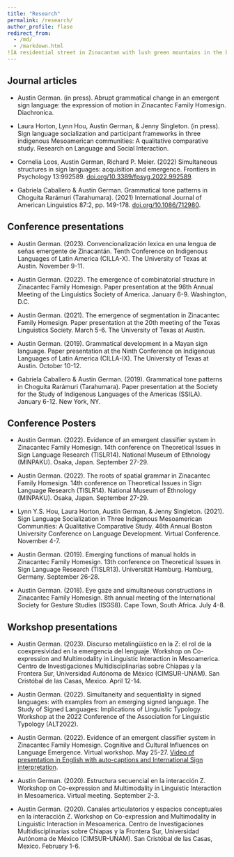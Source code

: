 ```yaml
---
title: "Research"
permalink: /research/
author_profile: flase
redirect_from: 
  - /md/
  - /markdown.html
![A residential street in Zinacantan with lush green mountains in the background](/images/Z_street.JPG)
---
```



## Journal articles
* Austin German. (in press). Abrupt grammatical change in an emergent sign language: the expression of motion in Zinacantec Family Homesign. Diachronica.

* Laura Horton, Lynn Hou, Austin German, & Jenny Singleton. (in press). Sign language socialization and participant frameworks in three indigenous Mesoamerican communities: A qualitative comparative study. Research on Language and Social Interaction.

* Cornelia Loos, Austin German, Richard P. Meier. (2022) Simultaneous structures in sign languages: acquisition and emergence. Frontiers in Psychology 13:992589. [doi.org/10.3389/fpsyg.2022.992589](http://dx.doi.org/10.3389/fpsyg.2022.992589).

* Gabriela Caballero & Austin German. Grammatical tone patterns in Choguita Rarámuri (Tarahumara). (2021) International Journal of American Linguistics 87:2, pp. 149-178. [doi.org/10.1086/712980](http://dx.doi.org/10.1086/712980).


## Conference presentations
* Austin German. (2023). Convencionalización lexica en una lengua de señas emergente de Zinacantán. Tenth Conference on Indigenous Languages of Latin America (CILLA-X). The University of Texas at Austin. November 9-11.

* Austin German. (2022). The emergence of combinatorial structure in Zinacantec Family Homesign. Paper presentation at the 96th Annual Meeting of the Linguistics Society of America. January 6-9. Washington, D.C.

* Austin German. (2021). The emergence of segmentation in Zinacantec Family Homesign. Paper presentation at the 20th meeting of the Texas Linguistics Society. March 5-6. The University of Texas at Austin.

* Austin German. (2019). Grammatical development in a Mayan sign language. Paper presentation at the Ninth Conference on Indigenous Languages of Latin America (CILLA-IX). The University of Texas at Austin. October 10-12.

* Gabriela Caballero & Austin German. (2019). Grammatical tone patterns in Choguita Rarámuri (Tarahumara). Paper presentation at the Society for the Study of Indigenous Languages of the 	Americas (SSILA). January 6-12. New York, NY.


## Conference Posters
* Austin German. (2022). Evidence of an emergent classifier system in Zinacantec Family Homesign. 14th conference on Theoretical Issues in Sign Language Research (TISLR14). National Museum of Ethnology (MINPAKU). Osaka, Japan. September 27-29.

* Austin German. (2022). The roots of spatial grammar in Zinacantec Family Homesign. 14th conference on Theoretical Issues in Sign Language Research (TISLR14). National Museum of Ethnology (MINPAKU). Osaka, Japan. September 27-29.

* Lynn Y.S. Hou, Laura Horton, Austin German, & Jenny Singleton. (2021). Sign Language Socialization in Three Indigenous Mesoamerican Communities: A Qualitative Comparative Study. 46th Annual Boston University Conference on Language Development. Virtual Conference. November 4-7.

* Austin German. (2019). Emerging functions of manual holds in Zinacantec Family Homesign. 13th conference on Theoretical Issues in Sign Language Research (TISLR13). Universität Hamburg. Hamburg, Germany. September 26-28.

* Austin German. (2018). Eye gaze and simultaneous constructions in Zinacantec Family Homesign. 8th annual meeting of the International Society for Gesture Studies (ISGS8). Cape Town, South Africa. July 4-8.

## Workshop presentations
* Austin German. (2023). Discurso metalingüístico en la Z: el rol de la coexpresividad en la emergencia del lenguaje. Workshop on Co-expression and Multimodality in Linguistic Interaction in Mesoamerica. Centro de Investigaciones Multidisciplinarias sobre Chiapas y la Frontera Sur, Universidad Autónoma de México (CIMSUR-UNAM). San Cristóbal de las Casas, Mexico. April 12-14.

* Austin German. (2022). Simultaneity and sequentiality in signed languages: with examples from an emerging signed language. The Study of Signed Languages: Implications of Linguistic Typology. Workshop at the 2022 Conference of the Association for Linguistic Typology (ALT2022).

* Austin German. (2022). Evidence of an emergent classifier system in Zinacantec Family Homesign. Cognitive and Cultural Influences on Language Emergence. Virtual workshop.  May 25-27. [Video of presentation in English with auto-captions and International Sign interpretation](https://youtu.be/urekHNrootE).

* Austin German. (2020). Estructura secuencial en la interacción Z. Workshop on Co-expression and Multimodality in Linguistic Interaction in Mesoamerica. Virtual meeting. September 2-3.

* Austin German. (2020). Canales articulatorios y espacios conceptuales en la interacción Z. Workshop on Co-expression and Multimodality in Linguistic Interaction in Mesoamerica. Centro de Investigaciones Multidisciplinarias sobre Chiapas y la Frontera Sur, Universidad Autónoma de México (CIMSUR-UNAM). San Cristóbal de las Casas, Mexico. February 1-6.


